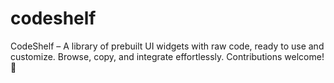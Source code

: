 # codeshelf
 CodeShelf – A library of prebuilt UI widgets with raw code, ready to use and customize. Browse, copy, and integrate effortlessly. Contributions welcome! 🚀
